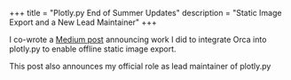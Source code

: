 +++
title = "Plotly.py End of Summer Updates"
description = "Static Image Export and a New Lead Maintainer"
+++

I co-wrote a [Medium post](https://medium.com/plotly/plotly-py-end-of-summer-updates-5422c98b9058)
announcing work I did to integrate Orca into plotly.py to enable offline static image export.

This post also announces my official role as lead maintainer of plotly.py
